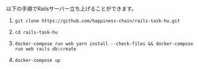 以下の手順でRailsサーバー立ち上げることができます。


1. `git clone https://github.com/happiness-chain/rails-task-hu.git`

2. `cd rails-task-hu`

3. `docker-compose run web yarn install --check-files && docker-compose run web rails db:create`
4. `docker-compose up`
